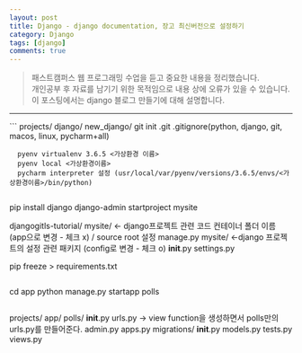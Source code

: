 ```yaml
---
layout: post
title: Django - django documentation, 장고 최신버전으로 설정하기
category: Django
tags: [django]
comments: true
---
```


> 패스트캠퍼스 웹 프로그래밍 수업을 듣고 중요한 내용을 정리했습니다.     
개인공부 후 자료를 남기기 위한 목적임으로 내용 상에 오류가 있을 수 있습니다.      
> 이 포스팅에서는 django 블로그 만들기에 대해 설명합니다.

<hr>
```
projects/
  django/
    new_django/
    git init
      .git
      .gitignore(python, django, git, macos, linux, pycharm+all)

      pyenv virtualenv 3.6.5 <가상환경 이름>
      pyenv local <가상환경이름>
      pycharm interpreter 설정 (usr/local/var/pyenv/versions/3.6.5/envs/<가상환경이름>/bin/python)
```

```
pip install django
django-admin startproject mysite

djangogitls-tutorial/
  mysite/ <- django프로젝트 관련 코드 컨테이너 폴더 이름 (app으로 변경 - 체크 x) / source root 설정
  manage.py
  mysite/ <-django 프로젝트의 설정 관련 패키지 (config로 변경 - 체크 o)
    __init__.py
    settings.py

pip freeze > requirements.txt
```

```
cd app
python manage.py startapp polls
```

```
projects/
  app/
    polls/
      __init__.py
      urls.py -> view function을 생성하면서 polls만의 urls.py를 만들어준다.
      admin.py
      apps.py
      migrations/
          __init__.py
      models.py
      tests.py
      views.py
```
